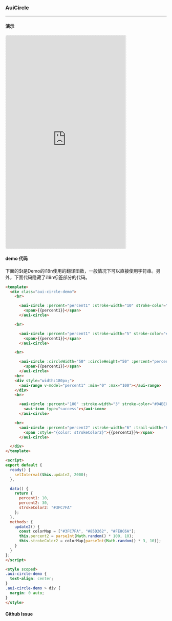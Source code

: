 <!-- ---
nav: zh-CN
--- -->


### AuiCircle

---

#### 演示

 <div style="width:377px;height:667px;display:inline-block;border:1px dashed #ececec;border-radius:5px;overflow:hidden;">
   <iframe src="https://afexteam.github.io/aui-m-demo/#/component/aui-circle" width="375" height="667" border="0" frameborder="0"></iframe>
 </div>

#### demo 代码

<p class="tip">下面的$t是Demo的i18n使用的翻译函数，一般情况下可以直接使用字符串。另外，下面代码隐藏了i18n标签部分的代码。</p>

``` html
<template>
  <div class="aui-circle-demo">
    <br>

      <aui-circle :percent="percent1" :stroke-width="10" stroke-color="#04BE02" >
        <span>{{percent1}}</span>
      </aui-circle>

    <br>

      <aui-circle :percent="percent1" :stroke-width="5" stroke-color="#04BE02">
        <span>{{percent1}}</span>
      </aui-circle>

    <br>

      <aui-circle :circleWidth="50" :circleHeight="50" :percent="percent1" :stroke-width="5" stroke-color="#04BE02">
        <span>{{percent1}}</span>
      </aui-circle>
    <br>
    <div style="width:180px;">
      <aui-range v-model="percent1" :min="0" :max="100"></aui-range>
    </div>
    <br>

      <aui-circle :percent="100" :stroke-width="3" stroke-color="#04BE02">
        <aui-icon type="success"></aui-icon>
      </aui-circle>

    <br>
      <aui-circle :percent="percent2" :stroke-width="6" :trail-width="6" :stroke-color="strokeColor2" trail-color="#ececec">
        <span :style="{color: strokeColor2}">{{percent2}}%</span>
      </aui-circle>

  </div>
</template>

<script>
export default {
  ready() {
    setInterval(this.update2, 2000);
  },

  data() {
    return {
      percent1: 10,
      percent2: 30,
      strokeColor2: "#3FC7FA"
    };
  },
  methods: {
    update2() {
      const colorMap = ["#3FC7FA", "#85D262", "#FE8C6A"];
      this.percent2 = parseInt(Math.random() * 100, 10);
      this.strokeColor2 = colorMap[parseInt(Math.random() * 3, 10)];
    }
  }
};
</script>

<style scoped>
.aui-circle-demo {
  text-align: center;
}
.aui-circle-demo > div {
  margin: 0 auto;
}
</style>

```


#### Github Issue